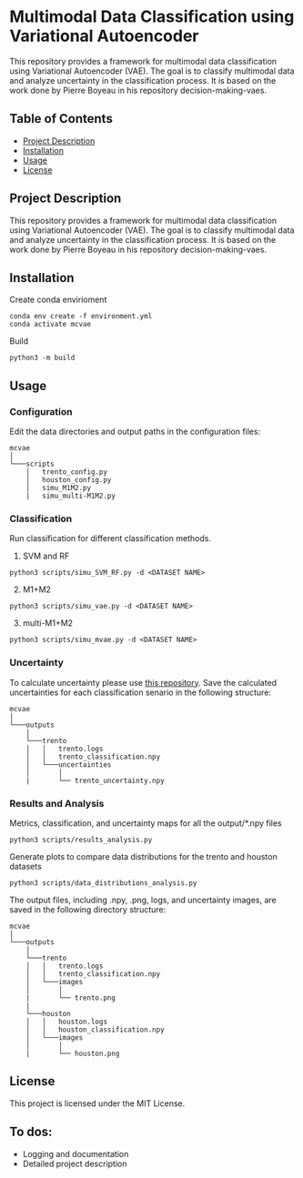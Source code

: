 # Multimodal Data Classification using Variational Autoencoder 

This repository provides a framework for multimodal data classification using Variational Autoencoder (VAE). The goal is to classify multimodal data and analyze uncertainty in the classification process. It is based on the work done by Pierre Boyeau in his repository decision-making-vaes.


## Table of Contents

- [Project Description](#project-description)
- [Installation](#installation)
- [Usage](#usage)
- [License](#license)

## Project Description

This repository provides a framework for multimodal data classification using Variational Autoencoder (VAE). The goal is to classify multimodal data and analyze uncertainty in the classification process. It is based on the work done by Pierre Boyeau in his repository decision-making-vaes.

## Installation
Create conda envirioment
```
conda env create -f environment.yml
conda activate mcvae
```

Build 
```
python3 -m build 
```


## Usage
### Configuration
Edit the data directories and output paths in the configuration files:
```
mcvae
│   
└───scripts
    │   trento_config.py
    │   houston_config.py
    │   simu_M1M2.py  
    |   simu_multi-M1M2.py  
```


### Classification

Run classification for different classification methods. 
1. SVM and RF 
```
python3 scripts/simu_SVM_RF.py -d <DATASET NAME>
```
2. M1+M2 
```
python3 scripts/simu_vae.py -d <DATASET NAME>
```
3. multi-M1+M2
```
python3 scripts/simu_mvae.py -d <DATASET NAME>
```

### Uncertainty

To calculate uncertainty please use [this repository](https://github.com/pioui/uncertainty).
Save the calculated uncertainties for each classification senario in the following structure:

```
mcvae
│   
└───outputs
    │   
    └───trento
    │   │   trento.logs
    │   │   trento_classification.npy
    │   └───uncertainties
    │       │   
    |       └── trento_uncertainty.npy
```



### Results and Analysis

Metrics, classification, and uncertainty maps for all the output/*.npy files
```
python3 scripts/results_analysis.py
```
Generate plots to compare data distributions for the trento and houston datasets
```
python3 scripts/data_distributions_analysis.py
```
The output files, including .npy, .png, logs, and uncertainty images, are saved in the following directory structure:
```
mcvae
│   
└───outputs
    │   
    └───trento
    │   │   trento.logs
    │   │   trento_classification.npy
    │   └───images
    │       │   
    |       └── trento.png
    |
    └───houston
    │   │   houston.logs
    │   │   houston_classification.npy
    │   └───images
    │       │   
    |       └── houston.png
```

## License

This project is licensed under the MIT License.
## To dos:
 - Logging and documentation
 - Detailed project description
